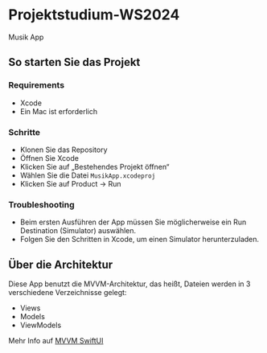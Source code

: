 # Projektstudium-WS2024
Musik App

## So starten Sie das Projekt

### Requirements

- Xcode
- Ein Mac ist erforderlich

### Schritte

- Klonen Sie das Repository
- Öffnen Sie Xcode
- Klicken Sie auf „Bestehendes Projekt öffnen“
- Wählen Sie die Datei `MusikApp.xcodeproj`
- Klicken Sie auf Product -> Run

### Troubleshooting

- Beim ersten Ausführen der App müssen Sie möglicherweise ein Run Destination (Simulator) auswählen.
- Folgen Sie den Schritten in Xcode, um einen Simulator herunterzuladen.

## Über die Architektur

Diese App benutzt die MVVM-Architektur, das heißt, Dateien werden in 3 verschiedene Verzeichnisse gelegt:

- Views
- Models
- ViewModels

Mehr Info auf [MVVM SwiftUI](https://matteomanferdini.com/mvvm-swiftui/)
